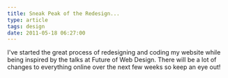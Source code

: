 ```yaml
---
title: Sneak Peak of the Redesign...
type: article
tags: design
date: 2011-05-18 06:27:00
---
```


I've started the great process of redesigning and coding my website while being inspired by the talks at Future of Web Design. There will be a lot of changes to everything online over the next few weeks so keep an eye out!
